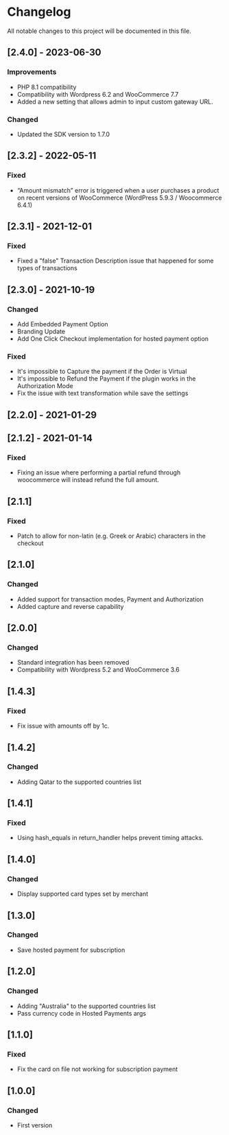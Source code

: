 # Changelog
All notable changes to this project will be documented in this file.

## [2.4.0] - 2023-06-30
### Improvements
- PHP 8.1 compatibility
- Compatibility with Wordpress 6.2 and WooCommerce 7.7
- Added a new setting that allows admin to input custom gateway URL.
### Changed
- Updated the SDK version to 1.7.0

## [2.3.2] - 2022-05-11
### Fixed
- “Amount mismatch” error is triggered when a user purchases a product on recent versions of WooCommerce (WordPress 5.9.3 / Woocommerce 6.4.1)


## [2.3.1] - 2021-12-01
### Fixed
- Fixed a "false" Transaction Description issue that happened for some types of transactions


## [2.3.0] - 2021-10-19
### Changed
- Add Embedded Payment Option
- Branding Update
- Add One Click Checkout implementation for hosted payment option

### Fixed
- It's impossible to Capture the payment if the Order is Virtual
- It's impossible to Refund the Payment if the plugin works in the Authorization Mode
- Fix the issue with text transformation while save the settings


## [2.2.0] - 2021-01-29

## [2.1.2] - 2021-01-14
### Fixed
- Fixing an issue where performing a partial refund through woocommerce will instead refund the full amount. 


## [2.1.1] 
### Fixed
- Patch to allow for non-latin (e.g. Greek or Arabic) characters in the checkout


## [2.1.0]
### Changed
- Added support for transaction modes, Payment and Authorization
- Added capture and reverse capability


## [2.0.0]
### Changed
- Standard integration has been removed
- Compatibility with Wordpress 5.2 and WooCommerce 3.6


## [1.4.3]
### Fixed
- Fix issue with amounts off by 1c.


## [1.4.2]
### Changed
- Adding Qatar to the supported countries list


## [1.4.1]
### Fixed
- Using hash_equals in return_handler helps prevent timing attacks.


## [1.4.0]
### Changed
- Display supported card types set by merchant


## [1.3.0]
### Changed
- Save hosted payment for subscription


## [1.2.0]
### Changed
- Adding "Australia" to the supported countries list
- Pass currency code in Hosted Payments args


## [1.1.0]
### Fixed
- Fix the card on file not working for subscription payment


## [1.0.0]
### Changed
- First version
